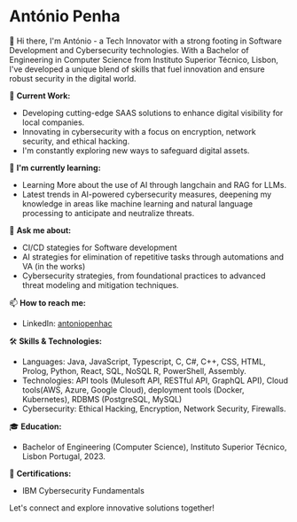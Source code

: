 # António Penha
👋 Hi there, I'm António - a Tech Innovator with a strong footing in Software Development and Cybersecurity technologies. With a Bachelor of Engineering in Computer Science from Instituto Superior Técnico, Lisbon, I've developed a unique blend of skills that fuel innovation and ensure robust security in the digital world.

🔭 **Current Work:**
- Developing cutting-edge SAAS solutions to enhance digital visibility for local companies.
- Innovating in cybersecurity with a focus on encryption, network security, and ethical hacking. 
- I'm constantly exploring new ways to safeguard digital assets.

🌱 **I'm currently learning:**
- Learning More about the use of AI through langchain and RAG for LLMs.
- Latest trends in AI-powered cybersecurity measures, deepening my knowledge in areas like machine learning and natural language processing to anticipate and neutralize threats.

💬 **Ask me about:**
- CI/CD stategies for Software development
- AI strategies for elimination of repetitive tasks through automations and VA (in the works)
- Cybersecurity strategies, from foundational practices to advanced threat modeling and mitigation techniques.

📫 **How to reach me:**
- LinkedIn: [antoniopenhac](https://www.linkedin.com/in/antoniopenhac/)

🛠 **Skills & Technologies:**
- Languages: Java, JavaScript, Typescript, C, C#, C++, CSS, HTML, Prolog, Python, React, SQL, NoSQL R, PowerShell, Assembly.
- Technologies:  API tools (Mulesoft API, RESTful API, GraphQL API), Cloud tools(AWS, Azure, Google Cloud), deployment tools (Docker, Kubernetes), RDBMS (PostgreSQL, MySQL)
- Cybersecurity: Ethical Hacking, Encryption, Network Security, Firewalls.

🎓 **Education:**
- Bachelor of Engineering (Computer Science), Instituto Superior Técnico, Lisbon Portugal, 2023.

🌟 **Certifications:**
- IBM Cybersecurity Fundamentals

Let's connect and explore innovative solutions together!
